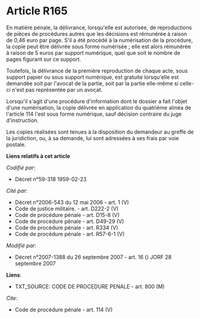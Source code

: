 # Article R165

En matière pénale, la délivrance, lorsqu'elle est autorisée, de reproductions de pièces de procédures autres que les
décisions est rémunérée à raison de 0,46 euro par page. S'il a été procédé à la numérisation de la procédure, la copie peut
être délivrée sous forme numérisée ; elle est alors rémunérée à raison de 5 euros par support numérique, quel que soit le
nombre de pages figurant sur ce support. 

Toutefois, la délivrance de la première reproduction de chaque acte, sous support papier ou sous support numérique, est
gratuite lorsqu'elle est demandée soit par l'avocat de la partie, soit par la partie elle-même si celle-ci n'est pas
représentée par un avocat. 

Lorsqu'il s'agit d'une procédure d'information dont le dossier a fait l'objet d'une numérisation, la copie délivrée en
application du quatrième alinéa de l'article 114 l'est sous forme numérique, sauf décision contraire du juge d'instruction. 

Les copies réalisées sont tenues à la disposition du demandeur au greffe de la juridiction, ou, à sa demande, lui sont
adressées à ses frais par voie postale.

**Liens relatifs à cet article**

_Codifié par_:

  - Décret n°59-318 1959-02-23

_Cité par_:

  - Décret n°2006-543 du 12 mai 2006 - art. 1 (V)
  - Code de justice militaire. - art. D222-2 (V)
  - Code de procédure pénale - art. D15-8 (V)
  - Code de procédure pénale - art. D49-29 (V)
  - Code de procédure pénale - art. R334 (V)
  - Code de procédure pénale - art. R57-6-1 (V)

_Modifié par_:

  - Décret n°2007-1388 du 26 septembre 2007 - art. 16 () JORF 28 septembre 2007

**Liens**:

  - TXT_SOURCE: CODE DE PROCEDURE PENALE - art. 800 (M)

_Cite_:

  - Code de procédure pénale - art. 114 (V)
